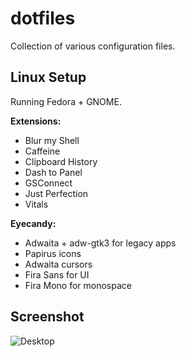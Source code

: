 # dotfiles

Collection of various configuration files.

## Linux Setup
Running Fedora + GNOME.

**Extensions:**

* Blur my Shell
* Caffeine
* Clipboard History
* Dash to Panel
* GSConnect
* Just Perfection
* Vitals

**Eyecandy:**

* Adwaita + adw-gtk3 for legacy apps
* Papirus icons
* Adwaita cursors
* Fira Sans for UI
* Fira Mono for monospace

## Screenshot
![Desktop](https://raw.githubusercontent.com/varcharfoobar/dotfiles/master/linux.png)

<!---
this change was made in github spaces :)
-->